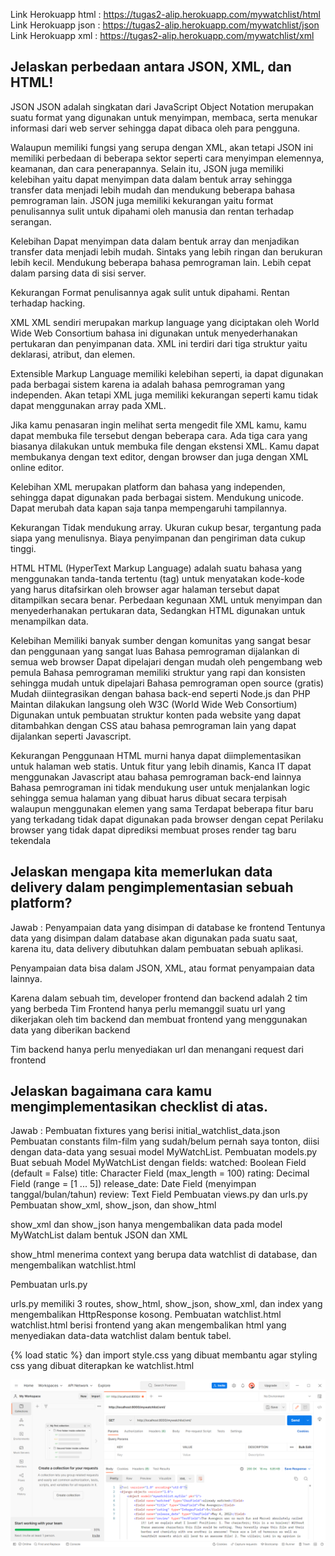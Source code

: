 Link Herokuapp html : https://tugas2-alip.herokuapp.com/mywatchlist/html
Link Herokuapp json : https://tugas2-alip.herokuapp.com/mywatchlist/json
Link Herokuapp xml : https://tugas2-alip.herokuapp.com/mywatchlist/xml


## Jelaskan perbedaan antara JSON, XML, dan HTML!
JSON 
JSON adalah singkatan dari JavaScript Object Notation merupakan suatu format yang digunakan untuk menyimpan, membaca, serta menukar informasi dari web server sehingga dapat dibaca oleh para pengguna.

Walaupun memiliki fungsi yang serupa dengan XML, akan tetapi JSON ini memiliki perbedaan di beberapa sektor seperti cara menyimpan elemennya, keamanan, dan cara penerapannya. Selain itu, JSON juga memiliki kelebihan yaitu dapat menyimpan data dalam bentuk array sehingga transfer data menjadi lebih mudah dan mendukung beberapa bahasa pemrograman lain. JSON juga memiliki kekurangan yaitu format penulisannya sulit untuk dipahami oleh manusia dan rentan terhadap serangan.

Kelebihan
Dapat menyimpan data dalam bentuk array dan menjadikan transfer data menjadi lebih mudah.
Sintaks yang lebih ringan dan berukuran lebih kecil.
Mendukung beberapa bahasa pemrograman lain.
Lebih cepat dalam parsing data di sisi server.

Kekurangan
Format penulisannya agak sulit untuk dipahami.
Rentan terhadap hacking.

XML 
XML sendiri merupakan markup language yang diciptakan oleh World Wide Web Consortium bahasa ini digunakan untuk menyederhanakan pertukaran dan penyimpanan data. XML ini terdiri dari tiga struktur yaitu deklarasi, atribut, dan elemen. 

Extensible Markup Language memiliki kelebihan seperti, ia dapat digunakan pada berbagai sistem karena ia adalah bahasa pemrograman yang independen. Akan tetapi XML juga memiliki kekurangan seperti kamu tidak dapat menggunakan array pada XML.

Jika kamu penasaran ingin melihat serta mengedit file XML kamu, kamu dapat membuka file tersebut dengan beberapa cara. Ada tiga cara yang biasanya dilakukan untuk membuka file dengan ekstensi XML. Kamu dapat membukanya dengan text editor, dengan browser dan juga dengan XML online editor.

Kelebihan
XML merupakan platform dan bahasa yang independen, sehingga dapat digunakan pada berbagai sistem.
Mendukung unicode.
Dapat merubah data kapan saja tanpa mempengaruhi tampilannya.

Kekurangan
Tidak mendukung array.
Ukuran cukup besar, tergantung pada siapa yang menulisnya.
Biaya penyimpanan dan pengiriman data cukup tinggi.

HTML
HTML (HyperText Markup Language) adalah suatu bahasa yang menggunakan tanda-tanda tertentu (tag) untuk menyatakan kode-kode yang harus ditafsirkan oleh browser agar halaman tersebut dapat ditampilkan secara benar. Perbedaan kegunaan XML untuk menyimpan dan menyederhanakan pertukaran data, Sedangkan HTML digunakan untuk menampilkan data.

Kelebihan
Memiliki banyak sumber dengan komunitas yang sangat besar dan penggunaan yang sangat luas
Bahasa pemrograman dijalankan di semua web browser
Dapat dipelajari dengan mudah oleh pengembang web pemula
Bahasa pemrograman memiliki struktur yang rapi dan konsisten sehingga mudah untuk dipelajari
Bahasa pemrograman open source (gratis)
Mudah diintegrasikan dengan bahasa back-end seperti Node.js dan PHP
Maintan dilakukan langsung oleh W3C (World Wide Web Consortium)
Digunakan untuk pembuatan struktur konten pada website yang dapat ditambahkan dengan CSS atau bahasa pemrograman lain yang dapat dijalankan seperti Javascript.

Kekurangan
Penggunaan HTML murni hanya dapat diimplementasikan untuk halaman web statis. Untuk fitur yang lebih dinamis, Kanca IT dapat menggunakan Javascript atau bahasa pemrograman back-end lainnya
Bahasa pemrograman ini tidak mendukung user untuk menjalankan logic sehingga semua halaman yang dibuat harus dibuat secara terpisah walaupun menggunakan elemen yang sama
Terdapat beberapa fitur baru yang terkadang tidak dapat digunakan pada browser dengan cepat
Perilaku browser yang tidak dapat diprediksi membuat proses render tag baru tekendala


## Jelaskan mengapa kita memerlukan data delivery dalam pengimplementasian sebuah platform?
Jawab :
Penyampaian data yang disimpan di database ke frontend
Tentunya data yang disimpan dalam database akan digunakan pada suatu saat, karena itu, data delivery dibutuhkan dalam pembuatan sebuah aplikasi.

Penyampaian data bisa dalam JSON, XML, atau format penyampaian data lainnya.

Karena dalam sebuah tim, developer frontend dan backend adalah 2 tim yang berbeda
Tim Frontend hanya perlu memanggil suatu url yang dikerjakan oleh tim backend dan membuat frontend yang menggunakan data yang diberikan backend

Tim backend hanya perlu menyediakan url dan menangani request dari frontend

## Jelaskan bagaimana cara kamu mengimplementasikan checklist di atas.
Jawab :
Pembuatan fixtures yang berisi initial_watchlist_data.json
Pembuatan constants film-film yang sudah/belum pernah saya tonton, diisi dengan data-data yang sesuai model MyWatchList.
Pembuatan models.py
Buat sebuah Model MyWatchList dengan fields:
watched: Boolean Field (default = False)
title: Character Field (max_length = 100)
rating: Decimal Field (range = [1 ... 5])
release_date: Date Field (menyimpan tanggal/bulan/tahun)
review: Text Field
Pembuatan views.py dan urls.py
Pembuatan show_xml, show_json, dan show_html

show_xml dan show_json hanya mengembalikan data pada model MyWatchList dalam bentuk JSON dan XML

show_html menerima context yang berupa data watchlist di database, dan mengembalikan watchlist.html

Pembuatan urls.py

urls.py memiliki 3 routes, show_html, show_json, show_xml, dan index yang mengembalikan HttpResponse kosong.
Pembuatan watchlist.html
watchlist.html berisi frontend yang akan mengembalikan html yang menyediakan data-data watchlist dalam bentuk tabel.

{% load static %} dan import style.css yang dibuat membantu agar styling css yang dibuat diterapkan ke watchlist.html

![image](<https://github.com/ShafanisaAlifia/tugas2PBP/blob/main/mywatchlist/Postman%209_22_2022%2012_16_10%20AM.png>)
